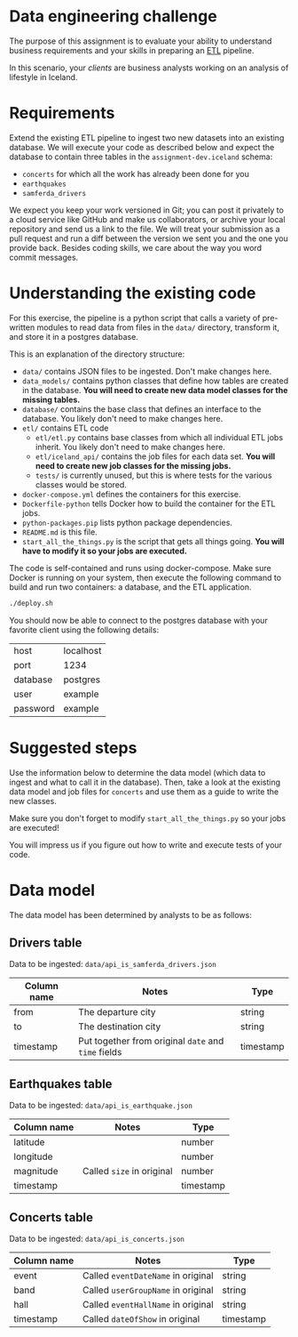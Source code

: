 # Data engineering challenge

The purpose of this assignment is to evaluate your ability to understand business requirements and your skills in preparing an [ETL](https://en.wikipedia.org/wiki/Extract,_transform,_load) pipeline.

In this scenario, your _clients_ are business analysts working on an analysis of lifestyle in Iceland.

# Requirements

Extend the existing ETL pipeline to ingest two new datasets into an existing database. We will execute your code as described below and expect the database to contain three tables in the `assignment-dev.iceland` schema:

- `concerts` for which all the work has already been done for you
- `earthquakes`
- `samferda_drivers`

We expect you keep your work versioned in Git; you can post it privately to a cloud service like GitHub and make us collaborators, or archive your local repository and send us a link to the file. We will treat your submission as a pull request and run a diff between the version we sent you and the one you provide back. Besides coding skills, we care about the way you word commit messages.

# Understanding the existing code

For this exercise, the pipeline is a python script that calls a variety of pre-written modules to read data from files in the `data/` directory, transform it, and store it in a postgres database.

This is an explanation of the directory structure:

- `data/` contains JSON files to be ingested. Don't make changes here.
- `data_models/` contains python classes that define how tables are created in the database. **You will need to create new data model classes for the missing tables.**
- `database/` contains the base class that defines an interface to the database. You likely don't need to make changes here.
- `etl/` contains ETL code
    - `etl/etl.py` contains base classes from which all individual ETL jobs inherit. You likely don't need to make changes here.
    - `etl/iceland_api/` contains the job files for each data set. **You will need to create new job classes for the missing jobs.**
    - `tests/` is currently unused, but this is where tests for the various classes would be stored.
- `docker-compose.yml` defines the containers for this exercise.
- `Dockerfile-python` tells Docker how to build the container for the ETL jobs.
- `python-packages.pip` lists python package dependencies.
- `README.md` is this file.
- `start_all_the_things.py` is the script that gets all things going. **You will have to modify it so your jobs are executed.**

The code is self-contained and runs using docker-compose. Make sure Docker is running on your system, then execute the following command to build and run two containers: a database, and the ETL application.

```bash
./deploy.sh
```

You should now be able to connect to the postgres database with your favorite client using the following details:

| | |
|---|---|
| host | localhost |
| port | 1234 |
| database | postgres |
| user | example |
| password | example |

# Suggested steps

Use the information below to determine the data model (which data to ingest and what to call it in the database). Then, take a look at the existing data model and job files for `concerts` and use them as a guide to write the new classes.

Make sure you don't forget to modify `start_all_the_things.py` so your jobs are executed!

You will impress us if you figure out how to write and execute tests of your code.

# Data model

The data model has been determined by analysts to be as follows:

## Drivers table

Data to be ingested: `data/api_is_samferda_drivers.json`

| Column name | Notes | Type |
| --- | --- | --- |
| from | The departure city | string |
| to | The destination city | string |
| timestamp | Put together from original `date` and `time` fields | timestamp |


## Earthquakes table

Data to be ingested: `data/api_is_earthquake.json`

| Column name | Notes | Type |
| --- | --- | --- |
| latitude | | number |
| longitude | | number |
| magnitude | Called `size` in original| number |
| timestamp | | timestamp |

## Concerts table

Data to be ingested: `data/api_is_concerts.json`

| Column name | Notes | Type |
| --- | --- | --- |
| event | Called `eventDateName` in original | string |
| band | Called `userGroupName` in original | string |
| hall | Called `eventHallName` in original| string |
| timestamp | Called `dateOfShow` in original| timestamp |
